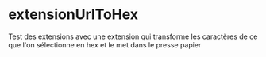 # extensionUrlToHex
Test des extensions avec une extension qui transforme les caractères de ce que l'on sélectionne en hex et le met dans le presse papier
